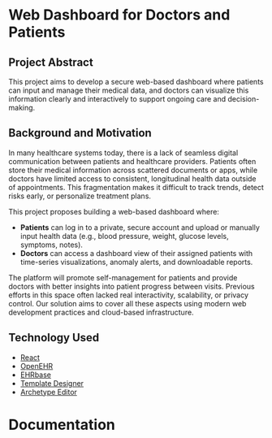 # Web Dashboard for Doctors and Patients
## Project Abstract
This project aims to develop a secure web-based dashboard where patients can input and manage their medical data, and doctors can visualize this information clearly and interactively to support ongoing care and decision-making. 
## Background and Motivation
In many healthcare systems today, there is a lack of seamless digital communication between patients and healthcare providers. Patients often store their medical information across scattered documents or apps, while doctors have limited access to consistent, longitudinal health data outside of appointments. This fragmentation makes it difficult to track trends, detect risks early, or personalize treatment plans. 

This project proposes building a web-based dashboard where: 
- **Patients** can log in to a private, secure account and upload or manually input health data (e.g., blood pressure, weight, glucose levels, symptoms, notes). 
- **Doctors** can access a dashboard view of their assigned patients with time-series visualizations, anomaly alerts, and downloadable reports.

The platform will promote self-management for patients and provide doctors with better insights into patient progress between visits. Previous efforts in this space often lacked real interactivity, scalability, or privacy control. Our solution aims to cover all these aspects using modern web development practices and cloud-based infrastructure. 
## Technology Used
- [React](https://react.dev/)
- [OpenEHR](https://openehr.org/)
- [EHRbase](https://www.ehrbase.org/)
- [Template Designer](https://oceanhealthsystems.com/software/template-designer)
- [Archetype Editor](https://oceanhealthsystems.com/software/archetype-editor)

# Documentation
